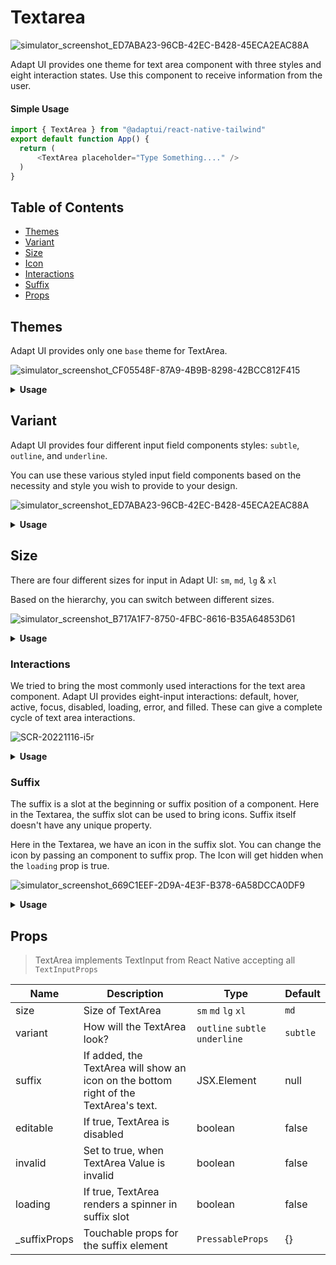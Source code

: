 # Textarea

![simulator_screenshot_ED7ABA23-96CB-42EC-B428-45ECA2EAC88A](https://user-images.githubusercontent.com/20360870/202635412-9ee5b2ce-2eef-4910-b137-2dd6566ef40c.png)


Adapt UI provides one theme for text area component with three styles and eight interaction states. Use this component to receive information from the user.

#### Simple Usage

```js
import { TextArea } from "@adaptui/react-native-tailwind"
export default function App() {
  return (
      <TextArea placeholder="Type Something...." />
  )
}
```

## Table of Contents

  - [Themes](#themes)
  - [Variant](#variant)
  - [Size](#size)
  - [Icon](#icon)
  - [Interactions](#interactions)
  - [Suffix](#suffix)
  - [Props](#props)
## Themes

Adapt UI provides only one `base` theme for TextArea.

![simulator_screenshot_CF05548F-87A9-4B9B-8298-42BCC812F415](https://user-images.githubusercontent.com/20360870/202165894-10ad9c82-ce7e-4251-be58-deac6ba98eb2.png)

<details>

<summary>
  <b>Usage</b>
</summary>

### Usage

```js
import { TextArea, Slot, Icon } from "@adaptui/react-native-tailwind"
export default function App() {
  return (
      <TextArea
        placeholder="Type Something..."
      />
  )
}

```

</details>

## Variant

Adapt UI provides four different input field components styles: `subtle`, `outline`,
 and `underline`.

You can use these various styled input field components based on the necessity
and style you wish to provide to your design.

![simulator_screenshot_ED7ABA23-96CB-42EC-B428-45ECA2EAC88A](https://user-images.githubusercontent.com/20360870/202635412-9ee5b2ce-2eef-4910-b137-2dd6566ef40c.png)

<details>

<summary>
<b>Usage</b>
</summary>

### Usage

```js
import { TextArea } from "@adaptui/react-native-tailwind"

export default function App() {
  return (
    <>
      <TextArea variant="subtle" placeholder="Whats happening" />
      <TextArea placeholder="Tell us about yourself" />
      <TextArea variant="underline" placeholder="Type your message here" />
    </>
  )
}

```

</details>

## Size

There are four different sizes for input in Adapt UI: `sm`, `md`, `lg` & `xl`

Based on the hierarchy, you can switch between different sizes.


![simulator_screenshot_B717A1F7-8750-4FBC-8616-B35A64853D61](https://user-images.githubusercontent.com/20360870/202188784-1aa674aa-62bc-4ec5-b207-e249c23795c2.png)


<details>

<summary>
<b>Usage</b>
</summary>

### Usage

```js
import { TextArea } from "@adaptui/react-native-tailwind"

export default function App() {
  return (
    <>
      <TextArea size="sm" placeholder="Whats happening" />
      <TextArea placeholder="Whats in your mind?" />
      <TextArea size="lg" placeholder="Type your message here" />
      <TextArea size="xl" placeholder="Tell us about yourself" />
    </>
  )
}

```
</details>

### Interactions

We tried to bring the most commonly used interactions for the text area component. Adapt UI provides eight-input interactions: default, hover, active, focus, disabled, loading, error, and filled. These can give a complete cycle of text area interactions.

![SCR-20221116-i5r](https://user-images.githubusercontent.com/20360870/202116137-bac7d6eb-8eb5-4eb9-81fc-0a1293eb3d97.png)

<details>

<summary>
<b>Usage</b>
</summary>

### Usage

```js
import { TextArea } from "@adaptui/react-native-tailwind"

export default function App() {
  return (
    <>
      <TextArea placeholder="Type something..." loading={true} />
      <TextArea placeholder="Type Something" editable={true}  /> //disabled
      <TextArea placeholder="Type something..." invalid={true} />
    </>
  )
}

```

</details>


### Suffix

The suffix is a slot at the beginning or suffix position of a component. Here in the Textarea, the suffix slot can be used to bring icons. Suffix itself doesn't have any unique property.

Here in the Textarea, we have an icon in the suffix slot. You can change the icon by passing an component to suffix prop.
The Icon will get hidden when the `loading` prop is true. 

![simulator_screenshot_669C1EEF-2D9A-4E3F-B378-6A58DCCA0DF9](https://user-images.githubusercontent.com/20360870/202167240-dd1bedc8-a5de-46a4-b6ee-b0f81c87cc1e.png)

<details>

<summary>
<b>Usage</b>
</summary>

### Usage

```js
import { TextArea } from "@adaptui/react-native-tailwind"

export default function App() {
  return (
    <>
      <TextArea placeholder="Type something..." 
       suffix={<Icon icon={<Slot />} />}
      />
    </>
  )
}

```

</details>

## Props

> TextArea implements TextInput from React Native accepting all `TextInputProps`

| Name          | Description                                                                          | Type                           | Default  |
| ------------- | ------------------------------------------------------------------------------------ | ------------------------------ | -------- |
| size          | Size of TextArea                                                                     | `sm` `md` `lg` `xl`            | `md`     |
| variant       | How will the TextArea look?                                                          | `outline` `subtle` `underline` | `subtle` |
| suffix        | If added, the TextArea will show an icon on the bottom right of the TextArea's text. | JSX.Element                    | null     |
| editable      | If true, TextArea is disabled                                                        | boolean                        | false    |
| invalid       | Set to true, when TextArea Value is invalid                                          | boolean                        | false    |
| loading       | If true, TextArea renders a spinner in suffix slot                                   | boolean                        | false    |
| \_suffixProps | Touchable props for the suffix element                                               | `PressableProps`               | {}       |
